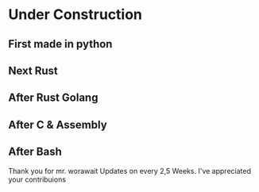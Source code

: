 # Under Construction
## First made in python
## Next Rust
## After Rust Golang
## After C & Assembly
## After Bash

Thank you for mr. worawait
Updates on every 2,5 Weeks.
I've appreciated your contribuions
